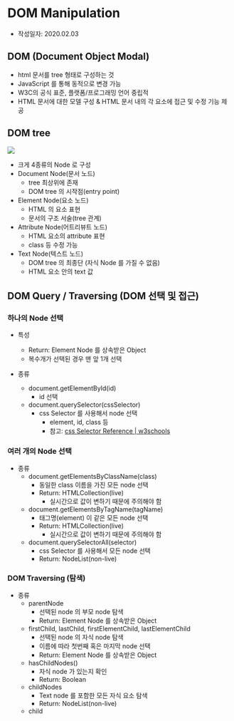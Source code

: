 # DOM Manipulation

- 작성일자: 2020.02.03

## DOM (Document Object Modal)

- html 문서를 tree 형태로 구성하는 것
- JavaScript 를 통해 동적으로 변경 가능
- W3C의 공식 표준, 플랫폼/프로그래밍 언어 중립적
- HTML 문서에 대한 모델 구성 & HTML 문서 내의 각 요소에 접근 및 수정 기능 제공

## DOM tree

![](https://poiemaweb.com/img/dom-tree.png)

- 크게 4종류의 Node 로 구성
- Document Node(문서 노드)
  - tree 최상위에 존재
  - DOM tree 의 시작점(entry point)
- Element Node(요소 노드)
  - HTML 의 요소 표현
  - 문서의 구조 서술(tree 관계)
- Attribute Node(어트리뷰트 노드)
  - HTML 요소의 attribute 표현
  - class 등 수정 가능
- Text Node(텍스트 노드)
  - DOM tree 의 최종단 (자식 Node 를 가질 수 없음)
  - HTML 요소 안의 text 값

## DOM Query / Traversing (DOM 선택 및 접근)

### 하나의 Node 선택

- 특성

  - Return: Element Node 를 상속받은 Object
  - 복수개가 선택된 경우 맨 앞 1개 선택

- 종류
  - document.getElementById(id)
    - id 선택
  - document.querySelector(cssSelector)
    - css Selector 를 사용해서 node 선택
      - element, id, class 등
      - 참고: [css Selector Reference | w3schools](https://www.w3schools.com/cssref/css_selectors.asp)

### 여러 개의 Node 선택

- 종류
  - document.getElementsByClassName(class)
    - 동일한 class 이름을 가진 모든 node 선택
    - Return: HTMLCollection(live)
      - 실시간으로 값이 변하기 때문에 주의해야 함
  - document.getElementsByTagName(tagName)
    - 태그명(element) 이 같은 모든 node 선택
    - Return: HTMLCollection(live)
      - 실시간으로 값이 변하기 때문에 주의해야 함
  - document.querySelectorAll(selector)
    - css Selector 를 사용해서 모든 node 선택
    - Return: NodeList(non-live)

### DOM Traversing (탐색)

- 종류
  - parentNode
    - 선택된 node 의 부모 node 탐색
    - Return: Element Node 를 상속받은 Object
  - firstChild, lastChild, firstElementChild, lastElementChild
    - 선택된 node 의 자식 node 탐색
    - 이름에 따라 첫번째 혹은 마지막 node 선택
    - Return: Element Node 를 상속받은 Object
  - hasChildNodes()
    - 자식 node 가 있는지 확인
    - Return: Boolean
  - childNodes
    - Text node 를 포함한 모든 자식 요소 탐색
    - Return: NodeList(non-live)
  - child
